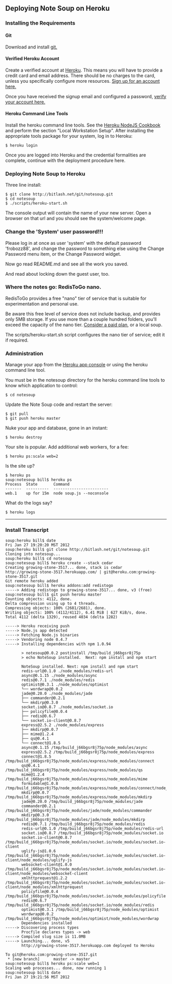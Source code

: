 ## Deploying Note Soup on Heroku

### Installing the Requirements

#### Git

Download and install [git.](http://git-scm.com)

#### Verified Heroku Account

Create a verified account at [Heroku](http://www.heroku.com/).  This means you will have to provide a credit card and email address.  There should be no charges to the card, unless you specifically configure more resources.  [Sign up for an account here.](https://api.heroku.com/signup)

Once you have received the signup email and configured a password, [verify your account here.](http://www.heroku.com/verify)

#### Heroku Command Line Tools

Install the heroku command line tools.  See the [Heroku NodeJS Cookbook](http://devcenter.heroku.com/articles/node-js) and perform the section "Local Workstation Setup".  After installing the appropriate tools package for your system, log in to Heroku:

	$ heroku login

Once you are logged into Heroku and the credential formalities are complete, continue with the deployment procedure here.

### Deploying Note Soup to Heroku

Three line install:

	$ git clone http://bitlash.net/git/notesoup.git
	$ cd notesoup
	$ ./scripts/heroku-start.sh 

The console output will contain the name of your new server.  Open a browser on that url and you should see the system/welcome page.

### Change the 'System' user password!!!

Please log in at once as user 'system' with the default password 'frobozz88', 
and change the password to something else using the Change Password menu item, 
or the Change Password widget.

Now go read README.md and see all the work you saved.

And read about locking down the guest user, too.

### Where the notes go: RedisToGo nano.

RedisToGo provides a free "nano" tier of service that is suitable for experimentation and personal use.

Be aware this free level of service does not include backup, and provides only 5MB storage.  If you use more than a couple hundred folders, you'll exceed the capacity of the nano tier.  [Consider a paid plan](http://addons.heroku.com/redistogo), or a local soup.

The scripts/heroku-start.sh script configures the nano tier of service; edit it if required.

### Administration

Manage your app from the [Heroku app console](https://api.heroku.com/myapps) or using the heroku command line tool.

You must be in the notesoup directory for the heroku command line tools to know which application to control:

	$ cd notesoup
	
Update the Note Soup code and restart the server:

	$ git pull
	$ git push heroku master

Nuke your app and database, gone in an instant:

	$ heroku destroy
	
Your site is popular.  Add additional web workers, for a fee:

	$ heroku ps:scale web=2

Is the site up?

	$ heroku ps
	soup:notesoup bill$ heroku ps
	Process  State       Command                   
	-------  ----------  ------------------------  
	web.1    up for 15m  node soup.js --noconsole  

What do the logs say?

	$ heroku logs

***

### Install Transcript

	soup:heroku bill$ date
	Fri Jan 27 19:20:20 MST 2012
	soup:heroku bill$ git clone http://bitlash.net/git/notesoup.git
	Cloning into notesoup...
	soup:heroku bill$ cd notesoup
	soup:notesoup bill$ heroku create --stack cedar
	Creating growing-stone-3517... done, stack is cedar
	http://growing-stone-3517.herokuapp.com/ | git@heroku.com:growing-stone-3517.git
	Git remote heroku added
	soup:notesoup bill$ heroku addons:add redistogo
	-----> Adding redistogo to growing-stone-3517... done, v3 (free)
	soup:notesoup bill$ git push heroku master
	Counting objects: 4112, done.
	Delta compression using up to 4 threads.
	Compressing objects: 100% (2681/2681), done.
	Writing objects: 100% (4112/4112), 6.41 MiB | 627 KiB/s, done.
	Total 4112 (delta 1329), reused 4034 (delta 1282)
	
	-----> Heroku receiving push
	-----> Node.js app detected
	-----> Fetching Node.js binaries
	-----> Vendoring node 0.4.7
	-----> Installing dependencies with npm 1.0.94
		   
		   > notesoup@0.0.2 postinstall /tmp/build_j66bgsr8j75p
		   > echo NoteSoup installed.  Next: npm install and npm start
		   
		   NoteSoup installed. Next: npm install and npm start
		   redis-url@0.1.0 ./node_modules/redis-url 
		   async@0.1.15 ./node_modules/async 
		   redis@0.7.1 ./node_modules/redis 
		   optimist@0.3.1 ./node_modules/optimist 
		   └── wordwrap@0.0.2
		   jade@0.20.0 ./node_modules/jade 
		   ├── commander@0.2.1
		   └── mkdirp@0.3.0
		   socket.io@0.8.7 ./node_modules/socket.io 
		   ├── policyfile@0.0.4
		   ├── redis@0.6.7
		   └── socket.io-client@0.8.7
		   express@2.5.2 ./node_modules/express 
		   ├── mkdirp@0.0.7
		   ├── mime@1.2.4
		   ├── qs@0.4.1
		   └── connect@1.8.5
		   async@0.1.15 /tmp/build_j66bgsr8j75p/node_modules/async
		   express@2.5.2 /tmp/build_j66bgsr8j75p/node_modules/express
		   connect@1.8.5 /tmp/build_j66bgsr8j75p/node_modules/express/node_modules/connect
		   qs@0.4.1 /tmp/build_j66bgsr8j75p/node_modules/express/node_modules/qs
		   mime@1.2.4 /tmp/build_j66bgsr8j75p/node_modules/express/node_modules/mime
		   formidable@1.0.8 /tmp/build_j66bgsr8j75p/node_modules/express/node_modules/connect/node_modules/formidable
		   mkdirp@0.0.7 /tmp/build_j66bgsr8j75p/node_modules/express/node_modules/mkdirp
		   jade@0.20.0 /tmp/build_j66bgsr8j75p/node_modules/jade
		   commander@0.2.1 /tmp/build_j66bgsr8j75p/node_modules/jade/node_modules/commander
		   mkdirp@0.3.0 /tmp/build_j66bgsr8j75p/node_modules/jade/node_modules/mkdirp
		   redis@0.7.1 /tmp/build_j66bgsr8j75p/node_modules/redis
		   redis-url@0.1.0 /tmp/build_j66bgsr8j75p/node_modules/redis-url
		   socket.io@0.8.7 /tmp/build_j66bgsr8j75p/node_modules/socket.io
		   socket.io-client@0.8.7 /tmp/build_j66bgsr8j75p/node_modules/socket.io/node_modules/socket.io-client
		   uglify-js@1.0.6 /tmp/build_j66bgsr8j75p/node_modules/socket.io/node_modules/socket.io-client/node_modules/uglify-js
		   websocket-client@1.0.0 /tmp/build_j66bgsr8j75p/node_modules/socket.io/node_modules/socket.io-client/node_modules/websocket-client
		   xmlhttprequest@1.2.2 /tmp/build_j66bgsr8j75p/node_modules/socket.io/node_modules/socket.io-client/node_modules/xmlhttprequest
		   policyfile@0.0.4 /tmp/build_j66bgsr8j75p/node_modules/socket.io/node_modules/policyfile
		   redis@0.6.7 /tmp/build_j66bgsr8j75p/node_modules/socket.io/node_modules/redis
		   optimist@0.3.1 /tmp/build_j66bgsr8j75p/node_modules/optimist
		   wordwrap@0.0.2 /tmp/build_j66bgsr8j75p/node_modules/optimist/node_modules/wordwrap
		   Dependencies installed
	-----> Discovering process types
		   Procfile declares types -> web
	-----> Compiled slug size is 11.0MB
	-----> Launching... done, v5
		   http://growing-stone-3517.herokuapp.com deployed to Heroku
	
	To git@heroku.com:growing-stone-3517.git
	 * [new branch]      master -> master
	soup:notesoup bill$ heroku ps:scale web=1
	Scaling web processes... done, now running 1
	soup:notesoup bill$ date
	Fri Jan 27 19:21:56 MST 2012
